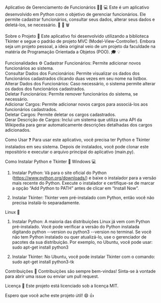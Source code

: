 Aplicativo de Gerenciamento de Funcionários :office_worker: :computer:
Este é um aplicativo desenvolvido em Python com o objetivo de gerenciar funcionários. Ele permite cadastrar funcionários, consultar seus dados, alterar seus dados e deletá-los, se necessário. :memo: :mag_right: :wastebasket:

Sobre o Projeto :open_book:
Este aplicativo foi desenvolvido utilizando a biblioteca Tkinter e segue o padrão de projeto MVC (Model-View-Controller). Embora seja um projeto pessoal, a ideia original veio de um projeto da faculdade na matéria de Programação Orientada a Objetos (POO). :mortar_board: :bulb:

Funcionalidades :gear:
Cadastrar Funcionários: Permite adicionar novos funcionários ao sistema. <br>
Consultar Dados dos Funcionários: Permite visualizar os dados dos funcionários cadastrados clicando duas vezes em seu nome na listbox.<br>
Alterar Dados dos Funcionários: Caso necessário, o sistema permite alterar os dados dos funcionários cadastrados.<br>
Deletar Funcionários: Permite remover funcionários do sistema, se necessário.<br>
Adicionar Cargos: Permite adicionar novos cargos para associá-los aos funcionários cadastrados.<br>
Deletar Cargos: Permite deletar os cargos cadastrados.<br>
Gerar Descrição de Cargos: Inclui um sistema que utiliza uma API da Wikipedia para gerar automaticamente descrições detalhadas dos cargos adicionados.<br>

Como Usar :question:
Para usar este aplicativo, você precisa ter Python e Tkinter instalados em seu sistema. Depois de instalados, você pode clonar este repositório e executar o arquivo principal do aplicativo (main.py).

Como Instalar Python e Tkinter :snake:
Windows :computer:
1. Instalar Python:
Vá para o site oficial do Python (https://www.python.org/downloads/) e baixe o instalador para a versão mais recente do Python. Execute o instalador e certifique-se de marcar a opção “Add Python to PATH” antes de clicar em “Install Now”.

2. Instalar Tkinter:
Tkinter vem pré-instalado com Python, então você não precisa instalá-lo separadamente.

Linux :penguin:
1. Instalar Python:
A maioria das distribuições Linux já vem com Python pré-instalado. Você pode verificar a versão do Python instalada digitando python --version ou python3 --version no terminal. Se você não tem Python instalado ou quer atualizá-lo, use o gerenciador de pacotes da sua distribuição. Por exemplo, no Ubuntu, você pode usar:
sudo apt-get install python3

2. Instalar Tkinter:
No Ubuntu, você pode instalar Tkinter com o comando:
sudo apt-get install python3-tk

Contribuições :handshake:
Contribuições são sempre bem-vindas! Sinta-se à vontade para abrir uma issue ou enviar um pull request.

Licença :scroll:
Este projeto está licenciado sob a licença MIT.

Espero que você ache este projeto útil! :smile: :+1:

